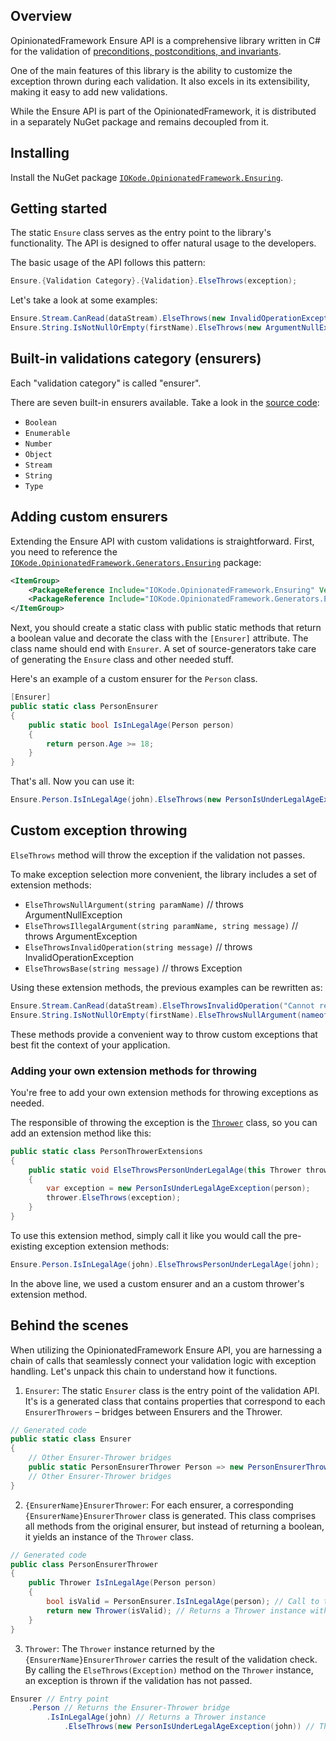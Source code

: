 ## Overview
OpinionatedFramework Ensure API is a comprehensive library written in C# for the validation of [preconditions, postconditions, and invariants](https://en.wikipedia.org/wiki/Design_by_contract).

One of the main features of this library is the ability to customize the exception thrown during each validation. It also excels in its extensibility, making it easy to add new validations.

While the Ensure API is part of the OpinionatedFramework, it is distributed in a separately NuGet package and remains decoupled from it.

## Installing
Install the NuGet package [`IOKode.OpinionatedFramework.Ensuring`](https://www.nuget.org/packages/IOKode.OpinionatedFramework.Ensuring).

## Getting started
The static `Ensure` class serves as the entry point to the library's functionality. The API is designed to offer natural usage to the developers.

The basic usage of the API follows this pattern:

```csharp
Ensure.{Validation Category}.{Validation}.ElseThrows(exception);
```

Let's take a look at some examples:

```csharp
Ensure.Stream.CanRead(dataStream).ElseThrows(new InvalidOperationException("Cannot read the stream."));
Ensure.String.IsNotNullOrEmpty(firstName).ElseThrows(new ArgumentNullException(nameof(firstName)));
```

## Built-in validations category (ensurers)
Each "validation category" is called "ensurer".

There are seven built-in ensurers available. Take a look in the [source code](https://github.com/iokode/OpinionatedFramework/tree/main/src/IOKode.OpinionatedFramework.Ensuring/Ensurers):
- `Boolean`
- `Enumerable`
- `Number`
- `Object`
- `Stream`
- `String`
- `Type`

## Adding custom ensurers
Extending the Ensure API with custom validations is straightforward. First, you need to reference the [`IOKode.OpinionatedFramework.Generators.Ensuring`](https://www.nuget.org/packages/IOKode.OpinionatedFramework.Generators.Ensuring) package:

```xml
<ItemGroup>
    <PackageReference Include="IOKode.OpinionatedFramework.Ensuring" Version="1.0.1" />
    <PackageReference Include="IOKode.OpinionatedFramework.Generators.Ensuring" Version="1.0.1" />
</ItemGroup>
```

Next, you should create a static class with public static methods that return a boolean value and decorate the class with the `[Ensurer]` attribute. The class name should end with `Ensurer`. A set of source-generators take care of generating the `Ensure` class and other needed stuff.

Here's an example of a custom ensurer for the `Person` class.

```csharp
[Ensurer]
public static class PersonEnsurer
{
    public static bool IsInLegalAge(Person person)
    {
        return person.Age >= 18;
    }
}
```

That's all. Now you can use it:

```csharp
Ensure.Person.IsInLegalAge(john).ElseThrows(new PersonIsUnderLegalAgeException(john));
```

## Custom exception throwing
`ElseThrows` method will throw the exception if the validation not passes.

To make exception selection more convenient, the library includes a set of extension methods:

- `ElseThrowsNullArgument(string paramName)` // throws ArgumentNullException
- `ElseThrowsIllegalArgument(string paramName, string message)` // throws ArgumentException
- `ElseThrowsInvalidOperation(string message)` // throws InvalidOperationException
- `ElseThrowsBase(string message)` // throws Exception

Using these extension methods, the previous examples can be rewritten as:

```csharp
Ensure.Stream.CanRead(dataStream).ElseThrowsInvalidOperation("Cannot read the stream.");
Ensure.String.IsNotNullOrEmpty(firstName).ElseThrowsNullArgument(nameof(firstName));
```

These methods provide a convenient way to throw custom exceptions that best fit the context of your application.

### Adding your own extension methods for throwing
You're free to add your own extension methods for throwing exceptions as needed.

The responsible of throwing the exception is the [`Thrower`](https://github.com/iokode/OpinionatedFramework/blob/main/src/IOKode.OpinionatedFramework.Ensuring/Thrower.cs) class, so you can add an extension method like this:

```csharp
public static class PersonThrowerExtensions
{
    public static void ElseThrowsPersonUnderLegalAge(this Thrower thrower, Person person)
    {
        var exception = new PersonIsUnderLegalAgeException(person);
        thrower.ElseThrows(exception);
    }
}
```

To use this extension method, simply call it like you would call the pre-existing exception extension methods:

```csharp
Ensure.Person.IsInLegalAge(john).ElseThrowsPersonUnderLegalAge(john);
```

In the above line, we used a custom ensurer and an a custom thrower's extension method.

## Behind the scenes
When utilizing the OpinionatedFramework Ensure API, you are harnessing a chain of calls that seamlessly connect your validation logic with exception handling. Let's unpack this chain to understand how it functions.

1. `Ensurer`: The static `Ensurer` class is the entry point of the validation API. It's is a generated class that contains properties that correspond to each `EnsurerThrowers` – bridges between Ensurers and the Thrower.

```csharp
// Generated code
public static class Ensurer
{
    // Other Ensurer-Thrower bridges
    public static PersonEnsurerThrower Person => new PersonEnsurerThrower();
    // Other Ensurer-Thrower bridges
}
```

2. `{EnsurerName}EnsurerThrower`: For each ensurer, a corresponding `{EnsurerName}EnsurerThrower` class is generated. This class comprises all methods from the original ensurer, but instead of returning a boolean, it yields an instance of the `Thrower` class.

```csharp
// Generated code
public class PersonEnsurerThrower
{
    public Thrower IsInLegalAge(Person person)
    {
        bool isValid = PersonEnsurer.IsInLegalAge(person); // Call to the Ensurer's static method.
        return new Thrower(isValid); // Returns a Thrower instance with the validation result.
    }
}

```

3. `Thrower`: The `Thrower` instance returned by the `{EnsurerName}EnsurerThrower` carries the result of the validation check. By calling the `ElseThrows(Exception)` method on the `Thrower` instance, an exception is thrown if the validation has not passed.

```csharp
Ensurer // Entry point
    .Person // Returns the Ensurer-Thrower bridge
        .IsInLegalAge(john) // Returns a Thrower instance
            .ElseThrows(new PersonIsUnderLegalAgeException(john)) // Throws the exception if the validation has not passed
```
